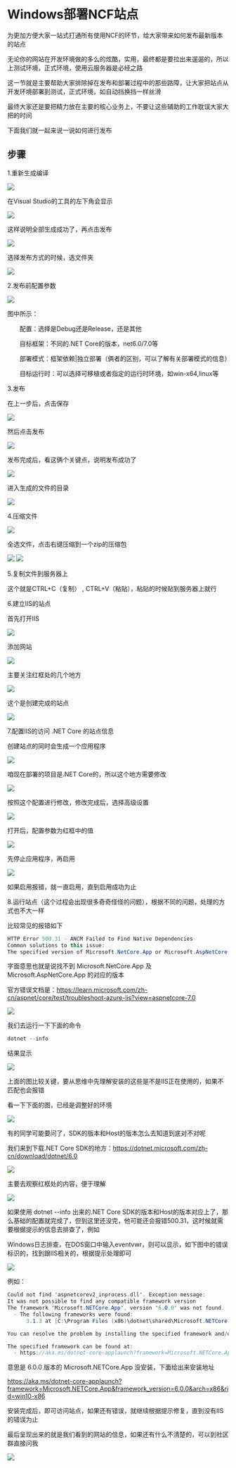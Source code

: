 # Windows部署NCF站点

为更加方便大家一站式打通所有使用NCF的环节，给大家带来如何发布最新版本的站点

无论你的网站在开发环境做的多么的炫酷，实用，最终都是要拉出来遛遛的，所以上测试环境，正式环境，使用云服务器是必经之路

这一节就是主要帮助大家排除掉在发布和部署过程中的那些路障，让大家把站点从开发环境部署到测试，正式环境，如自动挡换挡一样丝滑

最终大家还是要把精力放在主要的核心业务上，不要让这些辅助的工作耽误大家大把的时间

下面我们就一起来说一说如何进行发布

## 步骤

1.重新生成编译

<img src="./images/deploy-website-rebuild.png">

在Visual Studio的工具的左下角会显示

<img src="./images/deploy-website-rebuild-success.png">

这样说明全部生成成功了，再点击发布

<img src="./images/deploy-website-publish-01.png">

选择发布方式的时候，选文件夹

<img src="./images/deploy-website-publish-02.png">

2.发布前配置参数

<img src="./images/deploy-website-before-parameter-config.png">

 图中所示：

　　配置：选择是Debug还是Release，还是其他

　　目标框架：不同的.NET Core的版本，net6.0/7.0等

　　部署模式：框架依赖|独立部署（俩者的区别，可以了解有关部署模式的信息）

　　目标运行时：可以选择可移植或者指定的运行时环境，如win-x64,linux等

3.发布

在上一步后，点击保存

<img src="./images/deploy-website-publish-03.png">

然后点击发布

<img src="./images/deploy-website-publish-04.png">

发布完成后，看这俩个关键点，说明发布成功了

<img src="./images/deploy-website-publish-05.png">

进入生成的文件的目录

<img src="./images/deploy-website-publish-06.png">

4.压缩文件

<img src="./images/deploy-website-zipfile-01.png">

全选文件，点击右键压缩到一个zip的压缩包

<img src="./images/deploy-website-zipfile-02.png">

<img src="./images/deploy-website-zipfile-03.png">

5.复制文件到服务器上

这个就是CTRL+C（复制） , CTRL+V（粘贴），粘贴的时候贴到服务器上就行

6.建立IIS的站点

首先打开IIS

<img src="./images/deploy-website-create-01.png">

添加网站

<img src="./images/deploy-website-create-02.png">

主要关注红框处的几个地方

<img src="./images/deploy-website-create-03.png">

这个是创建完成的站点

<img src="./images/deploy-website-create-04.png">

7.配置IIS的访问 .NET Core 的站点信息

创建站点的同时会生成一个应用程序

<img src="./images/deploy-website-application-pool-01.png">

咱现在部署的项目是.NET Core的，所以这个地方需要修改

<img src="./images/deploy-website-application-pool-02.png">

按照这个配置进行修改，修改完成后，选择高级设置

<img src="./images/deploy-website-application-pool-03.png">

打开后，配置参数为红框中的值

<img src="./images/deploy-website-application-pool-04.png">

先停止应用程序，再启用

<img src="./images/deploy-website-application-pool-05.png">

如果启用报错，就一直启用，直到启用成功为止

8.运行站点（这个过程会出现很多奇奇怪怪的问题），根据不同的问题，处理的方式也不大一样

比较常见的报错如下

```csharp
HTTP Error 500.31 - ANCM Failed to Find Native Dependencies
Common solutions to this issue:
The specified version of Microsoft.NetCore.App or Microsoft.AspNetCore.App was not found.
```

字面意思也就是说找不到 Microsoft.NetCore.App 及 Microsoft.AspNetCore.App 的对应的版本

官方错误文档是：https://learn.microsoft.com/zh-cn/aspnet/core/test/troubleshoot-azure-iis?view=aspnetcore-7.0

<img src="./images/deploy-website-run-01.png">

我们去运行一下下面的命令

```csharp
dotnet --info
```

结果显示

<img src="./images/deploy-website-run-02.png">

上面的图比较关键，要从思维中先理解安装的这些是不是IIS正在使用的，如果不匹配也会报错

看一下下面的图，已经是调整好的环境

<img src="./images/deploy-website-run-03.png">

有的同学可能要问了，SDK的版本和Host的版本怎么去知道到底对不对呢

我们来到下载.NET Core SDK的地方：https://dotnet.microsoft.com/zh-cn/download/dotnet/6.0

<img src="./images/deploy-website-run-04.png">

主要去观察红框处的内容，便于理解

<img src="./images/deploy-website-run-05.png">

如果使用 dotnet --info 出来的.NET Core SDK的版本和Host的版本对应上了，那么基础的配置就完成了，但到这里还没完，他可能还会报错500.31，这时候就需要根据提示的信息去排查了，例如

Windows日志排查，在DOS窗口中输入eventvwr，则可以显示，如下图中的错误标识的，找到跟IIS相关的，根据提示处理即可

<img src="./images/deploy-website-run-06.png">

例如：

```csharp
Could not find 'aspnetcorev2_inprocess.dll'. Exception message:
It was not possible to find any compatible framework version
The framework 'Microsoft.NETCore.App', version '6.0.0' was not found.
  - The following frameworks were found:
      3.1.3 at [C:\Program Files (x86)\dotnet\shared\Microsoft.NETCore.App]

You can resolve the problem by installing the specified framework and/or SDK.

The specified framework can be found at:
  - https://aka.ms/dotnet-core-applaunch?framework=Microsoft.NETCore.App&framework_version=6.0.0&arch=x86&rid=win10-x86
```

意思是 6.0.0 版本的 Microsoft.NETCore.App 没安装，下面给出来安装地址

https://aka.ms/dotnet-core-applaunch?framework=Microsoft.NETCore.App&framework_version=6.0.0&arch=x86&rid=win10-x86

安装完成后，即可访问站点，如果还有错误，就继续根据提示修复，直到没有IIS的错误为止

最后呈现出来的就是我们看到的网站的信息，如果还有什么不清楚的，可以到社区群直接问我

<img src="./images/deploy-website-run-07.png">